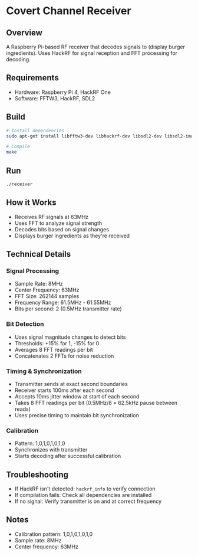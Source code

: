 # Covert Channel Receiver

## Overview
A Raspberry Pi-based RF receiver that decodes signals to (display burger ingredients). Uses HackRF for signal reception and FFT processing for decoding.

## Requirements
- Hardware: Raspberry Pi 4, HackRF One
- Software: FFTW3, HackRF, SDL2

## Build
```bash
# Install dependencies
sudo apt-get install libfftw3-dev libhackrf-dev libsdl2-dev libsdl2-image-dev

# Compile
make
```

## Run
```bash
./receiver
```

## How it Works
- Receives RF signals at 63MHz
- Uses FFT to analyze signal strength
- Decodes bits based on signal changes
- Displays burger ingredients as they're received

## Technical Details
### Signal Processing
- Sample Rate: 8MHz
- Center Frequency: 63MHz
- FFT Size: 262144 samples
- Frequency Range: 61.5MHz - 61.55MHz
- Bits per second: 2 (0.5MHz transmitter rate)

### Bit Detection
- Uses signal magnitude changes to detect bits
- Thresholds: +15% for 1, -15% for 0
- Averages 8 FFT readings per bit
- Concatenates 2 FFTs for noise reduction

### Timing & Synchronization
- Transmitter sends at exact second boundaries
- Receiver starts 100ms after each second
- Accepts 10ms jitter window at start of each second
- Takes 8 FFT readings per bit (0.5MHz/8 = 62.5kHz pause between reads)
- Uses precise timing to maintain bit synchronization

### Calibration
- Pattern: 1,0,1,0,1,0,1,0
- Synchronizes with transmitter
- Starts decoding after successful calibration

## Troubleshooting
- If HackRF isn't detected: `hackrf_info` to verify connection
- If compilation fails: Check all dependencies are installed
- If no signal: Verify transmitter is on and at correct frequency

## Notes
- Calibration pattern: 1,0,1,0,1,0,1,0
- Sample rate: 8MHz
- Center frequency: 63MHz 